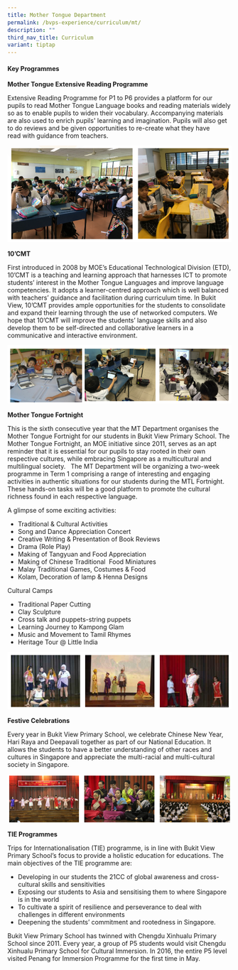 ```yaml
---
title: Mother Tongue Department
permalink: /bvps-experience/curriculum/mt/
description: ""
third_nav_title: Curriculum
variant: tiptap
---
```

#### **Key Programmes** 



**Mother Tongue Extensive Reading Programme** 

Extensive Reading Programme for P1 to P6 provides a platform for our pupils to read Mother Tongue Language books and reading materials widely so as to enable pupils to widen their vocabulary. Accompanying materials are also used to enrich pupils' learning and imagination. Pupils will also get to do reviews and be given opportunities to re-create what they have read with guidance from teachers.

![](/images/BVPS%20Experience/Curriculum/Mother%20Tongue%20Department/M1.png)

**10’CMT**    

First introduced in 2008 by MOE’s Educational Technological Division (ETD), 10’CMT is a teaching and learning approach that harnesses ICT to promote students’ interest in the Mother Tongue Languages and improve language competencies. It adopts a learner-centred approach which is well balanced with teachers’ guidance and facilitation during curriculum time. In Bukit View, 10’CMT provides ample opportunities for the students to consolidate and expand their learning through the use of networked computers. We hope that 10’CMT will improve the students’ language skills and also develop them to be self-directed and collaborative learners in a communicative and interactive environment.

![](/images/BVPS%20Experience/Curriculum/Mother%20Tongue%20Department/M2.png)

**Mother Tongue Fortnight** 

This is the sixth consecutive year that the MT Department organises the Mother Tongue Fortnight for our students in Bukit View Primary School. The Mother Tongue Fortnight, an MOE initiative since 2011, serves as an apt reminder that it is essential for our pupils to stay rooted in their own respective cultures, while embracing Singapore as a multicultural and multilingual society.   The MT Department will be organizing a two-week programme in Term 1 comprising a range of interesting and engaging activities in authentic situations for our students during the MTL Fortnight. These hands-on tasks will be a good platform to promote the cultural richness found in each respective language. 

  

A glimpse of some exciting activities:   

*   Traditional & Cultural Activities
*   Song and Dance Appreciation Concert
*   Creative Writing & Presentation of Book Reviews
*   Drama (Role Play)
*   Making of Tangyuan and Food Appreciation
*   Making of Chinese Traditional  Food Miniatures
*   Malay Traditional Games, Costumes & Food
*   Kolam, Decoration of lamp & Henna Designs    

Cultural Camps

*   Traditional Paper Cutting
*   Clay Sculpture
*   Cross talk and puppets-string puppets
*   Learning Journey to Kampong Glam
*   Music and Movement to Tamil Rhymes
*   Heritage Tour @ Little India

![](/images/BVPS%20Experience/Curriculum/Mother%20Tongue%20Department/M3.png)

**Festive Celebrations** 

Every year in Bukit View Primary School, we celebrate Chinese New Year, Hari Raya and Deepavali together as part of our National Education. It allows the students to have a better understanding of other races and cultures in Singapore and appreciate the multi-racial and multi-cultural society in Singapore.

![](/images/BVPS%20Experience/Curriculum/Mother%20Tongue%20Department/M4.png)

**TIE Programmes** 

Trips for Internationalisation (TIE) programme, is in line with Bukit View Primary School’s focus to provide a holistic education for educations. The main objectives of the TIE programme are:      

*   Developing in our students the 21CC of global awareness and cross-cultural skills and sensitivities
*   Exposing our students to Asia and sensitising them to where Singapore is in the world
*   To cultivate a spirit of resilience and perseverance to deal with challenges in different environments
*   Deepening the students’ commitment and rootedness in Singapore. 

Bukit View Primary School has twinned with Chengdu Xinhualu Primary School since 2011. Every year, a group of P5 students would visit Chengdu Xinhualu Primary School for Cultural Immersion. In 2016, the entire P5 level visited Penang for Immersion Programme for the first time in May.